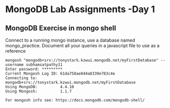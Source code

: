 # MongoDB Lab Assignments -Day 1


## MongoDB Exercise in mongo shell

Connect to a running mongo instance, use a database named mongo_practice. Document all your queries in a javascript file to use as a reference

```
mongosh "mongodb+srv://tonystark.kzwui.mongodb.net/myFirstDatabase" --username subhamsatpathy11
Enter password: *********
Current Mongosh Log ID: 61da758ae044a8339e783c4e
Connecting to:          mongodb+srv://tonystark.kzwui.mongodb.net/myFirstDatabase
Using MongoDB:          4.4.10
Using Mongosh:          1.1.7

For mongosh info see: https://docs.mongodb.com/mongodb-shell/
```
